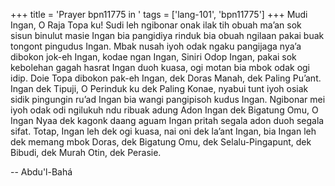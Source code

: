 +++
title = 'Prayer bpn11775 in '
tags = ['lang-101', 'bpn11775']
+++
Mudi Ingan, O Raja Topa ku! Sudi leh ngibonar onak ilak tih obuah ma’an sok sisun binulut masie Ingan bia pangidiya rinduk bia obuah ngilaan pakai buak tongont pingudus Ingan. Mbak nusah iyoh odak ngaku pangijaga nya’a dibokon jok-eh Ingan, kodae ngan Ingan, Siniri Odop Ingan, pakai sok kebolehan gagah hasrat Ingan duoh kuasa, ogi motan bia mbok odak ogi idip. Doie Topa dibokon pak-eh Ingan, dek Doras Manah, dek Paling Pu’ant.
Ingan dek Tipuji, O Perinduk ku dek Paling Konae, nyabui tunt iyoh osiak sidik pingungin ru’ad Ingan bia wangi pangipisoh kudus Ingan. Ngibonar mei iyoh odak odi ngilukuh ndu ribuak adung Adon Ingan dek Bigatung Omu, O Ingan Nyaa dek kagonk daang aguam Ingan pritah segala adon duoh segala sifat. Totap, Ingan leh dek ogi kuasa, nai oni dek la’ant Ingan, bia Ingan leh dek memang mbok Doras, dek Bigatung Omu, dek Selalu-Pingapunt, dek Bibudi, dek Murah Otin, dek Perasie.

-- Abdu'l-Bahá
